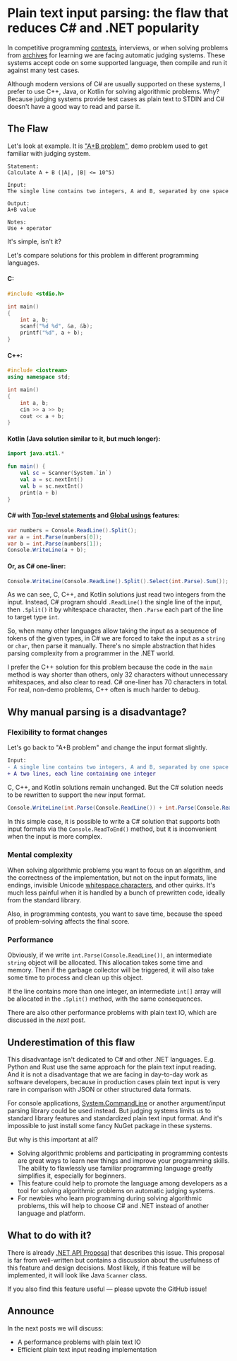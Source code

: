 # Plain text input parsing: the flaw that reduces C# and .NET popularity

In competitive programming [contests](https://codeforces.com), interviews, or when solving problems from [archives](https://timus.online/?locale=en) for learning we are facing automatic judging systems. These systems accept code on some supported language, then compile and run it against many test cases.

Although modern versions of C# are usually supported on these systems, I prefer to use C++, Java, or Kotlin for solving algorithmic problems. Why? Because judging systems provide test cases as plain text to STDIN and C# doesn't have a good way to read and parse it.

## The Flaw

Let's look at example. It is ["A+B problem"](https://timus.online/problem.aspx?space=1&num=1000&locale=en), demo problem used to get familiar with judging system.
```plain
Statement:
Calculate A + B (|A|, |B| <= 10^5)

Input:
The single line contains two integers, A and B, separated by one space

Output:
A+B value

Notes:
Use + operator
```

It's simple, isn't it?

Let's compare solutions for this problem in different programming languages.

#### C:
```c
#include <stdio.h>

int main()
{
    int a, b;
    scanf("%d %d", &a, &b);
    printf("%d", a + b);
}
```

#### C++:
```c++
#include <iostream>
using namespace std;

int main()
{
    int a, b;
    cin >> a >> b;
    cout << a + b;
}
```

#### Kotlin (Java solution similar to it, but much longer):
```kt
import java.util.*

fun main() {
    val sc = Scanner(System.`in`)
    val a = sc.nextInt()
    val b = sc.nextInt()
    print(a + b)
}
```

#### C# with [Top-level statements](https://learn.microsoft.com/en-us/dotnet/csharp/fundamentals/program-structure/top-level-statements) and [Global usings](https://blog.jetbrains.com/dotnet/2021/11/18/global-usings-in-csharp-10/) features:
```csharp
var numbers = Console.ReadLine().Split();
var a = int.Parse(numbers[0]);
var b = int.Parse(numbers[1]);
Console.WriteLine(a + b);
```

#### Or, as C# one-liner:
```csharp
Console.WriteLine(Console.ReadLine().Split().Select(int.Parse).Sum());
```

As we can see, C, C++, and Kotlin solutions just read two integers from the input. Instead, C# program should `.ReadLine()` the single line of the input, then `.Split()` it by whitespace character, then `.Parse` each part of the line to target type `int`.

So, when many other languages allow taking the input as a sequence of tokens of the given types, in C# we are forced to take the input as a `string` or `char`, then parse it manually. There's no simple abstraction that hides parsing complexity from a programmer in the .NET world.

I prefer the C++ solution for this problem because the code in the `main` method is way shorter than others, only 32 characters without unnecessary whitespaces, and also clear to read. C# one-liner has 70 characters in total. For real, non-demo problems, C++ often is much harder to debug.

## Why manual parsing is a disadvantage?

### Flexibility to format changes
Let's go back to "A+B problem" and change the input format slightly.

```diff    
Input:
- A single line contains two integers, A and B, separated by one space
+ A two lines, each line containing one integer
```

C, C++, and Kotlin solutions remain unchanged. But the C# solution needs to be rewritten to support the new input format.

```csharp
Console.WriteLine(int.Parse(Console.ReadLine()) + int.Parse(Console.ReadLine()));
```

In this simple case, it is possible to write a C# solution that supports both input formats via the `Console.ReadToEnd()` method, but it is inconvenient when the input is more complex.

### Mental complexity
When solving algorithmic problems you want to focus on an algorithm, and the correctness of the implementation, but not on the input formats, line endings, invisible Unicode [whitespace characters](https://en.wikipedia.org/wiki/Whitespace_character), and other quirks. It's much less painful when it is handled by a bunch of prewritten code, ideally from the standard library.

Also, in programming contests, you want to save time, because the speed of problem-solving affects the final score. 

### Performance
Obviously, if we write `int.Parse(Console.ReadLine())`, an intermediate `string` object will be allocated. This allocation takes some time and memory. Then if the garbage collector will be triggered, it will also take some time to process and clean up this object.

If the line contains more than one integer, an intermediate `int[]` array will be allocated in the `.Split()` method, with the same consequences.

There are also other performance problems with plain text IO, which are discussed in the *next* post.

## Underestimation of this flaw

This disadvantage isn't dedicated to C# and other .NET languages. E.g. Python and Rust use the same approach for the plain text input reading. And it is not a disadvantage that we are facing in day-to-day work as software developers, because in production cases plain text input is very rare in comparison with JSON or other structured data formats.

For console applications, [System.CommandLine](https://learn.microsoft.com/en-us/dotnet/standard/commandline/) or another argument/input parsing library could be used instead. But judging systems limits us to standard library features and standardized plain text input format. And it's impossible to just install some fancy NuGet package in these systems.

But why is this important at all?
 - Solving algorithmic problems and participating in programming contests are great ways to learn new things and improve your programming skills. The ability to flawlessly use familiar programming language greatly simplifies it, especially for beginners.
 - This feature could help to promote the language among developers as a tool for solving algorithmic problems on automatic judging systems.
 - For newbies who learn programming during solving algorithmic problems, this will help to choose C# and .NET instead of another language and platform.

## What to do with it?

There is already [.NET API Proposal](https://github.com/dotnet/runtime/issues/64621) that describes this issue. This proposal is far from well-written but contains a discussion about the usefulness of this feature and design decisions. Most likely, if this feature will be implemented, it will look like Java `Scanner` class.

If you also find this feature useful — please upvote the GitHub issue!

## Announce
In the next posts we will discuss:
 - A performance problems with plain text IO
 - Efficient plain text input reading implementation
